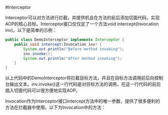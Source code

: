 #Interceptor

Interceptor可以对方法进行拦截，并提供机会在方法的前后添加切面代码，实现AOP的核心目标。Interceptor接口仅仅定了一个方法void intercept(Invocation inv)。以下是简单的示例：

```java
public class DemoInterceptor implements Interceptor {
    public void intercept(Invocation inv) {
        System.out.println("Before method invoking");
        inv.invoke();
        System.out.println("After method invoking");
    }
}
```




以上代码中的DemoInterceptor将拦截目标方法，并且在目标方法调用前后向控制台输出文本。inv.invoke()这一行代码是对目标方法的调用，在这一行代码的前后插入切面代码可以很方便地实现AOP。

Invocation作为Interceptor接口intercept方法中的唯一参数，提供了很多便利的方法在拦截器中使用。以下为Invocation中的方法：
